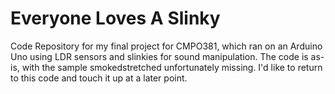 # Everyone Loves A Slinky

Code Repository for my final project for CMPO381, which ran on an Arduino Uno using LDR sensors and slinkies for sound manipulation. The code is as-is, with the sample smokedstretched unfortunately missing. I'd like to return to this code and touch it up at a later point.